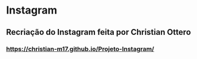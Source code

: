 # Instagram
## Recriação do Instagram feita por Christian Ottero

### https://christian-m17.github.io/Projeto-Instagram/
